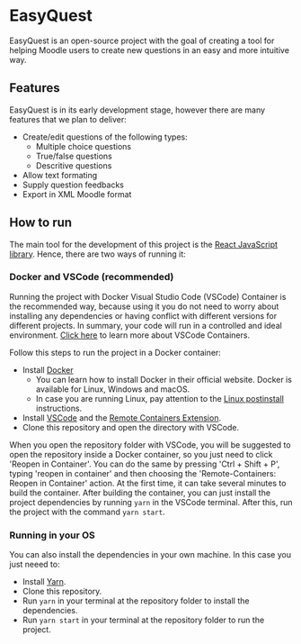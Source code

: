 # EasyQuest
EasyQuest is an open-source project with the goal of creating a tool for helping Moodle users to create new questions in an easy and more intuitive way.

## Features
EasyQuest is in its early development stage, however there are many features that we plan to deliver:
* Create/edit questions of the following types:
  * Multiple choice questions
  * True/false questions
  * Descritive questions
* Allow text formating
* Supply question feedbacks
* Export in XML Moodle format


## How to run
The main tool for the development of this project is the [React JavaScript library](https://reactjs.org/docs/getting-started.html). Hence, there are two ways of running it:

### Docker and VSCode (recommended)
Running the project with Docker Visual Studio Code (VSCode) Container is the recommended way, because using it you do not need to worry about installing any dependencies or having conflict with different versions for different projects. In summary, your code will run in a controlled and ideal environment. [Click here](https://code.visualstudio.com/docs/remote/containers) to learn more about VSCode Containers.

Follow this steps to run the project in a Docker container:
* Install [Docker](https://docs.docker.com/get-docker/)
    * You can learn how to install Docker in their official website. Docker is available for Linux, Windows and macOS.
    * In case you are running Linux, pay attention to the [Linux postinstall](https://docs.docker.com/engine/install/linux-postinstall/) instructions.
* Install [VSCode](https://code.visualstudio.com/download) and the [Remote Containers Extension](https://marketplace.visualstudio.com/items?itemName=ms-vscode-remote.remote-containers).
* Clone this repository and open the directory with VSCode.

When you open the repository folder with VSCode, you will be suggested to open the repository inside a Docker container, so you just need to click 'Reopen in Container'. You can do the same by pressing 'Ctrl + Shift + P', typing 'reopen in container' and then choosing the 'Remote-Containers: Reopen in Container' action. At the first time, it can take several minutes to build the container.
After building the container, you can just install the project dependencies by running `yarn` in the VSCode terminal. After this, run the project with the command `yarn start`.

### Running in your OS
You can also install the dependencies in your own machine. In this case you just neeed to:
* Install [Yarn](https://classic.yarnpkg.com/en/docs/install/#debian-stable).
* Clone this repository.
* Run `yarn` in your terminal at the repository folder to install the dependencies.
* Run `yarn start` in your terminal at the repository folder to run the project.
